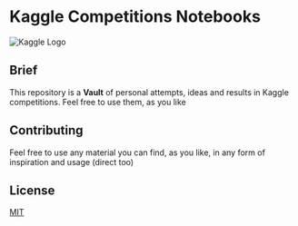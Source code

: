# Kaggle Competitions Notebooks
![Kaggle Logo](https://upload.wikimedia.org/wikipedia/commons/7/7c/Kaggle_logo.png)

## Brief
This repository is a  **Vault** of personal attempts, ideas and results in Kaggle competitions. Feel free to use them, as you like

## Contributing
Feel free to use any material you can find, as you like, in any form of inspiration and usage (direct too)

## License

[MIT](https://choosealicense.com/licenses/mit/)